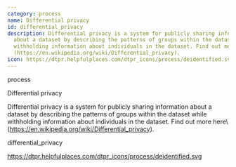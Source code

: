 ```yaml
---
category: process
name: Differential privacy
id: differential_privacy
description: Differential privacy is a system for publicly sharing information
  about a dataset by describing the patterns of groups within the dataset while
  withholding information about individuals in the dataset. Find out more [here]
  (https://en.wikipedia.org/wiki/Differential_privacy).
icon: https://dtpr.helpfulplaces.com/dtpr_icons/process/deidentified.svg
---
```

process

Differential privacy

Differential privacy is a system for publicly sharing information about a dataset by describing the patterns of groups within the dataset while withholding information about individuals in the dataset. Find out more here\ (https://en.wikipedia.org/wiki/Differential_privacy).

differential_privacy

https://dtpr.helpfulplaces.com/dtpr_icons/process/deidentified.svg